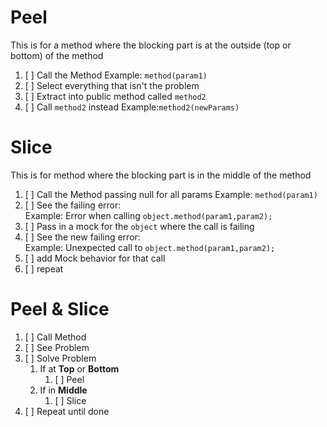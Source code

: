 # Peel

This is for a method where the blocking part is at the outside
(top or bottom) of the method

1. [ ] Call the Method 
      Example: `method(param1)`
2. [ ] Select everything that isn't the problem
3. [ ] Extract into public method called `method2`
4. [ ] Call  `method2` instead
      Example:`method2(newParams)`

# Slice

This is for method where the blocking part is in the middle of the method

1. [ ] Call the Method passing null for all params
   Example: `method(param1)`
2. [ ] See the failing error:  
       Example: Error when calling `object.method(param1,param2);`
3. [ ] Pass in a mock for the `object` where the call is failing
4. [ ] See the new failing error:  
       Example: Unexpected call to `object.method(param1,param2);`
5. [ ] add Mock behavior for that call
6. [ ] repeat 


# Peel & Slice

1. [ ] Call Method
2. [ ] See Problem
3. [ ] Solve Problem
   1. If at **Top** or **Bottom**
      1. [ ] Peel
   2. If in **Middle** 
      1. [ ] Slice
4. [ ] Repeat until done